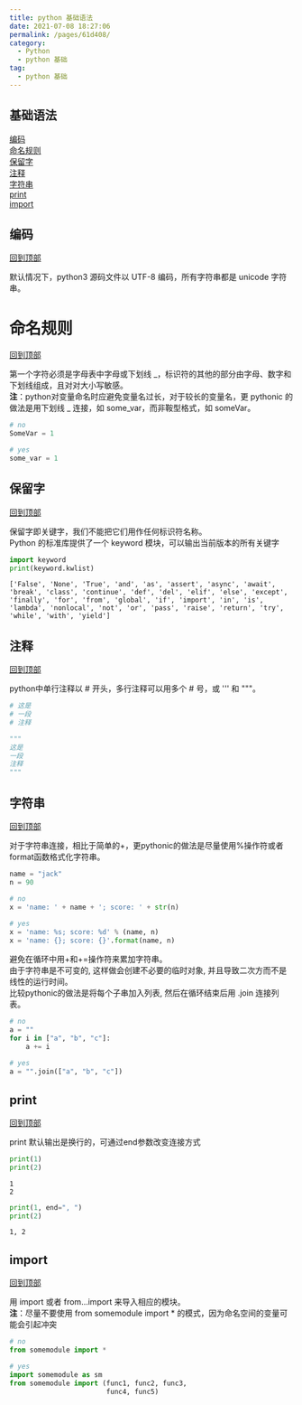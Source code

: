 ```yaml
---
title: python 基础语法
date: 2021-07-08 18:27:06
permalink: /pages/61d408/
category:
  - Python
  - python 基础
tag:
  - python 基础
---
```

## 基础语法

[编码](#编码)<br>
[命名规则](#命名规则)<br>
[保留字](#保留字)<br>
[注释](#注释)<br>
[字符串](#字符串)<br>
[print](#print)<br>
[import](#import)

## 编码
[回到顶部](#基础语法)

默认情况下，python3 源码文件以 UTF-8 编码，所有字符串都是 unicode 字符串。

# 命名规则
[回到顶部](#基础语法)

第一个字符必须是字母表中字母或下划线 _，标识符的其他的部分由字母、数字和下划线组成，且对对大小写敏感。<br>
**注**：python对变量命名时应避免变量名过长，对于较长的变量名，更 pythonic 的做法是用下划线 _ 连接，如 some_var，而非鞍型格式，如 someVar。


```python
# no
SomeVar = 1

# yes
some_var = 1
```



## 保留字
[回到顶部](#基础语法)

保留字即关键字，我们不能把它们用作任何标识符名称。<br>
Python 的标准库提供了一个 keyword 模块，可以输出当前版本的所有关键字


```python
import keyword
print(keyword.kwlist)
```

    ['False', 'None', 'True', 'and', 'as', 'assert', 'async', 'await', 'break', 'class', 'continue', 'def', 'del', 'elif', 'else', 'except', 'finally', 'for', 'from', 'global', 'if', 'import', 'in', 'is', 'lambda', 'nonlocal', 'not', 'or', 'pass', 'raise', 'return', 'try', 'while', 'with', 'yield']



## 注释
[回到顶部](#基础语法)

python中单行注释以 # 开头，多行注释可以用多个 # 号，或 ''' 和 """。


```python
# 这是
# 一段
# 注释

"""
这是
一段
注释
"""
```



## 字符串
[回到顶部](#基础语法)

对于字符串连接，相比于简单的+，更pythonic的做法是尽量使用%操作符或者format函数格式化字符串。


```python
name = "jack"
n = 90

# no
x = 'name: ' + name + '; score: ' + str(n)
    
# yes 
x = 'name: %s; score: %d' % (name, n)
x = 'name: {}; score: {}'.format(name, n)
```

避免在循环中用+和+=操作符来累加字符串。<br>
由于字符串是不可变的, 这样做会创建不必要的临时对象, 并且导致二次方而不是线性的运行时间。<br>
比较pythonic的做法是将每个子串加入列表, 然后在循环结束后用 .join 连接列表。


```python
# no
a = ""
for i in ["a", "b", "c"]:
    a += i
    
# yes
a = "".join(["a", "b", "c"])
```



## print
[回到顶部](#基础语法)

print 默认输出是换行的，可通过end参数改变连接方式


```python
print(1)
print(2)
```

    1
    2



```python
print(1, end=", ")
print(2)
```

    1, 2



## import
[回到顶部](#基础语法)

用 import 或者 from...import 来导入相应的模块。<br>
**注**：尽量不要使用 from somemodule import * 的模式，因为命名空间的变量可能会引起冲突


```python
# no
from somemodule import *

# yes
import somemodule as sm
from somemodule import (func1, func2, func3, 
                        func4, func5)
```
